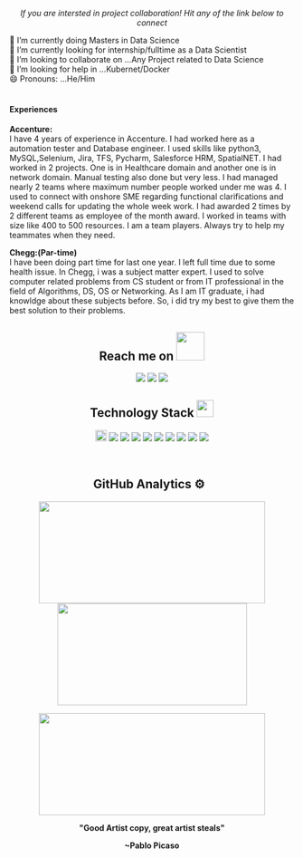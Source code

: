 
<p align="center">
  <i> If you are intersted in project collaboration! Hit any of the link below to connect</i>

<!-- Namaste 🙏 -->

🔭 I’m currently doing Masters in Data Science<br>
🌱 I’m currently looking for internship/fulltime as a Data Scientist <br>
👯 I’m looking to collaborate on ...Any Project related to Data Science<br>
🤔 I’m looking for help in ...Kubernet/Docker<br>
😄 Pronouns: ...He/Him<br>
<br />
<p>
<h4>Experiences</h4>
            
**Accenture:**<br>
                        I have 4 years of experience in Accenture. I had worked here as a automation tester and Database engineer. I used skills like python3, MySQL,Selenium, Jira, TFS, Pycharm, Salesforce HRM, SpatialNET. I had worked in 2 projects. One is in Healthcare domain and another one is in network domain. Manual testing also done but very less. I had managed nearly 2 teams where maximum number people worked under me was 4. I used to connect with onshore SME regarding functional clarifications and weekend calls for updating the whole week work. I had awarded 2 times by 2 different teams as employee of the month award. I worked in teams with size like 400 to 500 resources. I am a team players. Always try to help my teammates when they need.

</p>

**Chegg:(Par-time)**<br>
                      I have been doing part time for last one year. I left full time due to some health issue. In Chegg, i was a subject matter expert. I used to solve computer related problems from CS student or from IT professional in the field of Algorithms, DS, OS or Networking. As I am IT graduate, i had knowldge about these subjects before. So, i did try my best to give them the best solution to their problems. 
                      


<h2 align="center">Reach me on <img src="https://media.giphy.com/media/mGcNjsfWAjY5AEZNw6/giphy.gif" width="50"></h2>
<p align="center">
<img src="https://img.shields.io/badge/-Gmail:Ramakrushna-c14438?style=flat-square&logo=Gmail&logoColor=white&link=mailto:itsramakrushna@gmail.com" />
<img src="https://img.shields.io/badge/-Ramakrushna-blue?style=flat-square&logo=Linkedin&logoColor=white&link=https://www.linkedin.com/in/ramakrushna-mohapatra-433567a4/" />
<img src="https://img.shields.io/badge/-codewith_ram-blue?style=flat-square&logo=twitter&logoColor=white&link=https://twitter.com/codewith_ram" />

</p>

<h2 align="center">Technology Stack <img src="https://media.giphy.com/media/WUlplcMpOCEmTGBtBW/giphy.gif" width="30"></h2>

<p align="center">
 <img src="https://img.shields.io/badge/python-3776AB.svg?&style=for-the-badge&logo=python&logoColor=white" height="20"/>
 <img src="https://img.shields.io/badge/-C++-05122A?style=flat&logo=C%2B%2B&logoColor=00599C"/>
 <img src="https://img.shields.io/badge/-Java-05122A?style=flat&logo=Java&logoColor=FFA518"/>
 <img src="https://img.shields.io/badge/-JavaScript-05122A?style=flat&logo=javascript"/>
 <img src="https://img.shields.io/badge/-Bootstrap-05122A?style=flat&logo=bootstrap&logoColor=563D7C"/>
 <img src="https://img.shields.io/badge/-HTML5-E34F26?style=flat-square&logo=html5&logoColor=white"/>
 <img src="https://img.shields.io/badge/-CSS3-1572B6?style=flat-square&logo=css3"/>
 <img src="https://img.shields.io/badge/jupyter-F3631D.svg?&style=flat-square&logo=jupyter&logoColor=white"/>
 <img src="https://img.shields.io/badge/anaconda-42B029.svg?&style=flat-square&logo=anaconda&logoColor=white"/>
 <img src="https://img.shields.io/badge/Flask-000000.svg?&style=flat-square&logo=flask&logoColor=white"/>

</p>
<br>
<h2 align="center">GitHub Analytics ⚙️ &nbsp;</h2>
<p align="center">
<a href="https://github.com/Ramakm">
  <img height="180em" width = "400em" src="https://github-readme-stats-eight-theta.vercel.app/api?username=Ramakm&show_icons=true&theme=algolia&include_all_commits=true&count_private=true"/>
  <img height="180em" width = "335em" src="https://github-readme-stats-eight-theta.vercel.app/api/top-langs/?username=Ramakm&layout=compact&langs_count=8&theme=algolia"/>
</a>
</p>

<p align = "center">
<img height="180em" width = "400em" src="https://github-readme-streak-stats.herokuapp.com/?user=Ramakm&show_icons=true&locale=en&layout=compact&theme=algolia&line_height=0" />
</p> 
<!---
<p align = "center">
 <img src="https://activity-graph.herokuapp.com/graph?username=Ramakm&theme=redical">
</p>  
--->

 
<p align = "center"><b>"Good Artist copy, great artist steals"</b></p>
<p align = "center"><b>~Pablo Picaso</b></p>
